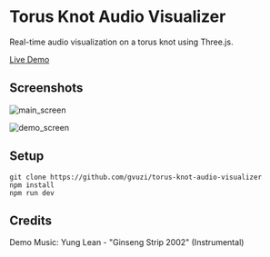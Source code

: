 # Torus Knot Audio Visualizer

Real-time audio visualization on a torus knot using Three.js.

[Live Demo](https://gvuzi.pages.dev/torus-knot-audio-visualizer/)

## Screenshots
![main_screen](https://github.com/user-attachments/assets/f6b72933-742c-405f-8cf4-650a52ae037e)

![demo_screen](https://github.com/user-attachments/assets/7eec5671-26be-4364-bfc4-5923a784dbaa)

## Setup
```
git clone https://github.com/gvuzi/torus-knot-audio-visualizer
npm install
npm run dev
```

## Credits
Demo Music: Yung Lean - "Ginseng Strip 2002" (Instrumental) 